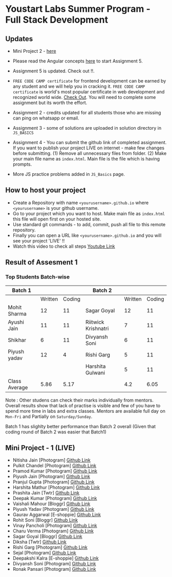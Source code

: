 # Youstart Labs Summer Program - Full Stack Development

## Updates

* Mini Project 2 - [here](./01_ANGULAR/2_ANGULAR_BASICS/README.md#mini-project-2)
* Please read the Angular concepts [here](./01_ANGULAR/2_ANGULAR_BASICS/README.md) to start Assignment 5.
* Assignment 5 is updated. Check out !!.
* `FREE CODE CAMP certificate` for frontend development can be earned by any student and we will help you in cracking it. `FREE CODE CAMP certificate` is world's most popular certificate in web development and recognized world wide. [Check Out](https://www.freecodecamp.org/map#Basic-Algorithm-Scripting). You will need to complete some assignment but its worth the effort.

* Assignment 2 - credits updated for all students those who are missing can ping on whatsapp or email.
* Assignment 3 - some of solutions are uploaded in solution directory in `JS_BASICS`
* Assignment 4 - You can submit the github link of completed assignment. If you want to publish your project LIVE on internet - make few changes before submitting. (1) Remove all unnecessary files from folder. (2) Make your main file name as `index.html`. Main file is the file which is having prompts.
* More JS practice problems added in `JS_Basics` page.

## How to host your project

* Create a Repository with name `<yourusername>.github.io` where `<yourusername>` is your github username.
* Go to your project which you want to host. Make main file as `index.html` this file will open first on your hosted site.
* Use standard git commands - to add, commit, push all file to this remote repository.
* Finally you can open a URL like `<yourusername>.github.io` and you will see your project 'LIVE' !!
* Watch this video to check all steps [Youtube Link](https://youtu.be/pRdELKJK1pw)

## Result of Assesment 1

### Top Students Batch-wise

| Batch 1       	|         	|        	| Batch 2             	|         	|        	|
|---------------	|---------	|--------	|---------------------	|---------	|--------	|
|               	| Written 	| Coding 	|                     	| Written 	| Coding 	|
| Mohit Sharma  	| 12      	| 11     	| Sagar Goyal         	| 12      	| 11     	|
| Ayushi Jain   	| 11      	| 11     	| Riitwick Krishnatri 	| 7       	| 11     	|
| Shikhar       	| 6       	| 11     	| Divyansh Soni       	| 6       	| 11     	|
| Piyush yadav  	| 12      	| 4      	| Rishi Garg          	| 5       	| 11     	|
|               	|         	|        	| Harshita Gulwani    	| 5       	| 11     	|
| Class Average 	| 5.86    	| 5.17   	|                     	| 4.2     	| 6.05   	|

Note : Other studens can check their marks individually from mentors. Overall results show that lack of practise is visible and few of you have to spend more time in labs and extra classes. Mentors are available full day on `Mon-Fri` and Partially on `Saturday/Sunday`.

Batch 1 has slighlty better performance than Batch 2 overall (Given that coding round of Batch 2 was easier that Batch1)

## Mini Project - 1  (LIVE)

* Nitisha Jain [Photogram] [Github Link](https://nitisha-jain.github.io/Photo_gram1.github.io)
* Pulkit Chandel [Photogram] [Github Link](https://pulkit22.github.io/)
* Pramod Kumar [Photogram] [Github Link](https://pramod-knight.github.io)
* Piyush Jain [Photogram] [Github Link](https://piyushjain78.github.io/dist/gallery.html)
* Pranjul Gupta [Photogram] [Github Link](https://pranjulgupta.github.io/)
* Harshita Mathur [Photogram] [Github Link](https://harshita1233.github.io/)
* Prashita Jain [Twtr] [Github Link](https://Prashita12.github.io)
* Deepak Kumar [Photogram] [Github Link](https://deepak-kumar31.github.io/gallery.html)
* Vaishali Mahour [Bloggr] [Github Link](https://vaishali-mahour.github.io/)
* Piyush Yadav [Photogram] [Github Link](https://piyushyadav.github.io/)
* Gaurav Aggarwal [E-shoppie] [Github Link](https://agarwalgaurav1604.github.io/)
* Rohit Soni [Bloggr] [Github Link](https://Ronny7.github.io)
* Vinay Pancholi [Photogram] [Github Link](https://vinsp18.github.io/)
* Charu Verma [Photogram] [Github Link](https://charu768.github.io)
* Sagar Goyal [Bloggr] [Github Link](http://SagarEr.github.io)
* Diksha [Twtr] [Github Link](https://diksha96.github.io)
* Rishi Garg [Photogram] [Github Link](https://rishi1107.github.io/)
* Sejal [Photogram] [Github Link](https://sejalgupta12.github.io/)
* Deepakshi Kalra [E-shoppie] [Github Link](https://Deepakshikalra.github.io)
* Divyansh Soni [Photogram] [Github Link](https://divyanshsoni.github.io/)
* Ronak Pansari [Photogram] [Github Link](ronakpansari2312.github.io)
